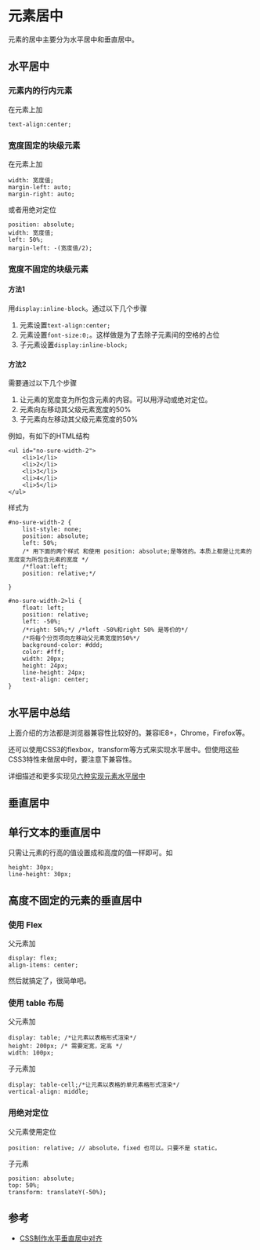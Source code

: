 # 元素居中
元素的居中主要分为水平居中和垂直居中。

## 水平居中
### 元素内的行内元素
在元素上加
```
text-align:center;
```

### 宽度固定的块级元素
在元素上加
```
width: 宽度值;
margin-left: auto;
margin-right: auto;
```
或者用绝对定位
```
position: absolute;
width: 宽度值;
left: 50%;
margin-left: -(宽度值/2);
```

### 宽度不固定的块级元素
#### 方法1
用`display:inline-block`。通过以下几个步骤

1. 元素设置`text-align:center;`
1. 元素设置`font-size:0;`。这样做是为了去除子元素间的空格的占位
1. 子元素设置`display:inline-block;`

#### 方法2
需要通过以下几个步骤

1. 让元素的宽度变为所包含元素的内容。可以用浮动或绝对定位。
1. 元素向左移动其父级元素宽度的50%
1. 子元素向左移动其父级元素宽度的50%

例如，有如下的HTML结构
```
<ul id="no-sure-width-2">
    <li>1</li>
    <li>2</li>
    <li>3</li>
    <li>4</li>
    <li>5</li>
</ul>

```

样式为
```
#no-sure-width-2 {
    list-style: none;
    position: absolute;
    left: 50%;
    /* 用下面的两个样式 和使用 position: absolute;是等效的。本质上都是让元素的宽度变为所包含元素的宽度 */
    /*float:left;
    position: relative;*/

}

#no-sure-width-2>li {
    float: left;
    position: relative;
    left: -50%;
    /*right: 50%;*/ /*left -50%和right 50% 是等价的*/
    /*将每个分页项向左移动父元素宽度的50%*/
    background-color: #ddd;
    color: #fff;
    width: 20px;
    height: 24px;
    line-height: 24px;
    text-align: center;
}
```


## 水平居中总结
上面介绍的方法都是浏览器兼容性比较好的。兼容IE8+，Chrome，Firefox等。

还可以使用CSS3的flexbox，transform等方式来实现水平居中。但使用这些CSS3特性来做居中时，要注意下兼容性。

详细描述和更多实现见[六种实现元素水平居中](http://www.w3cplus.com/css/elements-horizontally-center-with-css.html)

## 垂直居中
## 单行文本的垂直居中
只需让元素的行高的值设置成和高度的值一样即可。如
```
height: 30px;
line-height: 30px;
```

## 高度不固定的元素的垂直居中
### 使用 Flex
父元素加
```
display: flex; 
align-items: center;
```

然后就搞定了，很简单吧。

### 使用 table 布局  
父元素加
```
display: table; /*让元素以表格形式渲染*/
height: 200px; /* 需要定宽，定高 */
width: 100px;
```

子元素加
```
display: table-cell;/*让元素以表格的单元素格形式渲染*/
vertical-align: middle;
```

### 用绝对定位
父元素使用定位
```
position: relative; // absolute，fixed 也可以。只要不是 static。
```

子元素
```
position: absolute;
top: 50%;
transform: translateY(-50%);
```

## 参考
* [CSS制作水平垂直居中对齐](http://www.w3cplus.com/css/vertically-center-content-with-css)